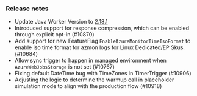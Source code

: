 ### Release notes

<!-- Please add your release notes in the following format:
- My change description (#PR)
-->
- Update Java Worker Version to [2.18.1](https://github.com/Azure/azure-functions-java-worker/releases/tag/2.18.1)
- Introduced support for response compression, which can be enabled through explicit opt-in (#10870)
- Add support for new FeatureFlag `EnableAzureMonitorTimeIsoFormat` to enable iso time format for azmon logs for Linux Dedicated/EP Skus. (#10684)
- Allow sync trigger to happen in managed environment when `AzureWebJobsStorage` is not set (#10767)
- Fixing default DateTime bug with TimeZones in TimerTrigger (#10906)
- Adjusting the logic to determine the warmup call in placeholder simulation mode to align with the production flow (#10918)
